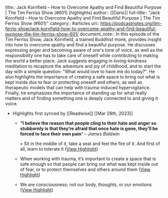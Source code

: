 title:: Jack Kornfield – How to Overcome Apathy and Find Beautiful Purpose | The Tim Ferriss Show (#601) (highlights)
author:: [[Dario]]
full-title:: "Jack Kornfield – How to Overcome Apathy and Find Beautiful Purpose | The Tim Ferriss Show (\#601)"
category:: #articles
url:: https://podcastnotes.org/tim-ferris-show/jack-kornfield-how-to-overcome-apathy-and-find-beautiful-purpose-the-tim-ferriss-show-601/
document_note:: In this episode of the Tim Ferriss Show, Jack Kornfield, a trained Buddhist monk, provides insight into how to overcome apathy and find a beautiful purpose. He discusses expressing anger and becoming aware of one's tone of voice, as well as the responsibility one has to take care of oneself while contributing to making the world a better place. Jack suggests engaging in loving-kindness meditation to recapture the adventure and joy of childhood, and to start the day with a simple question: "What would love to have me do today?". He also highlights the importance of creating a safe space to bring out what is kept inside due to fear or protecting oneself and others, as well as therapeutic models that can help with trauma-induced hypervigilance. Finally, he emphasizes the importance of standing up for what really matters and of finding something one is deeply connected to and giving it voice.

- Highlights first synced by [[Readwise]] [[Mar 28th, 2023]]
	- **“I believe the reason that people cling to their hate and anger so stubbornly is that they’re afraid that once hate is gone, they’ll be forced to face their own pain**” – *James Baldwin*
	  
	  •   Sit in the middle of it, take a seat and feel the fire of it. And first of all, learn to tolerate it ([View Highlight](https://read.readwise.io/read/01gwdhm2cwn009m9jgvhmp03pz))
	- When working with trauma, it’s important to create a space that is safe enough so that people can bring out what was kept inside out of fear, or to protect themselves and others around them ([View Highlight](https://read.readwise.io/read/01gwdhmbqvzfc2bs5qsq84h1s4))
	- We are consciousness; not our body, thoughts, or our emotions ([View Highlight](https://read.readwise.io/read/01gwdhmmkfk8d93gea1bdtdzdk))